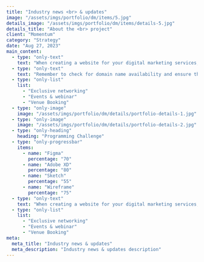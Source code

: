 ```yaml
---
title: "Industry news <br> & updates"
image: "/assets/imgs/portfolio/dm/items/5.jpg"
details_image: "/assets/imgs/portfolio/dm/items/details-5.jpg"
details_title: "About the <br> project"
client: "Momentum"
category: "Strategy"
date: "Aug 27, 2023"
main_content:
  - type: "only-text"
    text: "When creating a website for your digital marketing services, it's essential to have a catchy and professional name that reflects your brand and what you offer. Here are some name ideas for a digital marketing service website"
  - type: "only-text"
    text: "Remember to check for domain name availability and ensure that the name you choose is unique & not already trademarked by on another business. Your website's name is a crucial part of your it’s branding, so choose wisely."
  - type: "only-list"
    list:
      - "Exclusive networking"
      - "Events & webinar"
      - "Venue Booking"
  - type: "only-image"
    image: "/assets/imgs/portfolio/dm/details/portfolio-details-1.jpg"
  - type: "only-image"
    image: "/assets/imgs/portfolio/dm/details/portfolio-details-2.jpg"
  - type: "only-heading"
    heading: "Programming Challenge"
  - type: "only-progressbar"
    items:
      - name: "Figma"
        percentage: "70"
      - name: "Adobe XD"
        percentage: "80"
      - name: "Sketch"
        percentage: "55"
      - name: "Wireframe"
        percentage: "75"
  - type: "only-text"
    text: "When creating a website for your digital marketing services, it's essential to have a catchy and professional name that reflects your brand and what you offer. Here are some name ideas for a digital marketing service website"
  - type: "only-list"
    list:
      - "Exclusive networking"
      - "Events & webinar"
      - "Venue Booking"
meta:
  meta_title: "Industry news & updates"
  meta_description: "Industry news & updates description"
---
```


